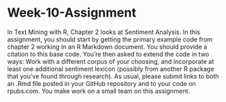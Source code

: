 # Week-10-Assignment

In Text Mining with R, Chapter 2 looks at Sentiment Analysis.  In this assignment, you should start by getting the primary example code from chapter 2 working in an R Markdown document.  You should provide a citation to this base code.  You’re then asked to extend the code in two ways:
Work with a different corpus of your choosing, and
Incorporate at least one additional sentiment lexicon (possibly from another R package that you’ve found through research).
As usual, please submit links to both an .Rmd file posted in your GitHub repository and to your code on rpubs.com.  You make work on a small team on this assignment.
